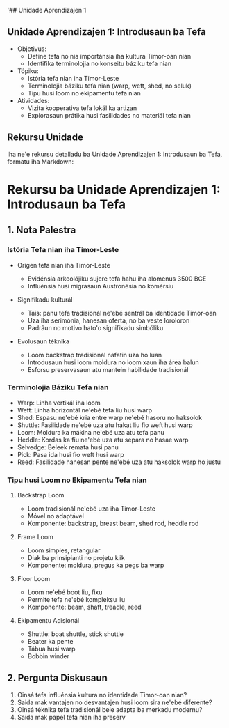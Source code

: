 '## Unidade Aprendizajen 1

## Unidade Aprendizajen 1: Introdusaun ba Tefa
- Objetivus:
  * Define tefa no nia importánsia iha kultura Timor-oan nian
  * Identifika terminolojia no konseitu báziku tefa nian
- Tópiku:
  * Istória tefa nian iha Timor-Leste
  * Terminolojia báziku tefa nian (warp, weft, shed, no seluk)
  * Tipu husi loom no ekipamentu tefa nian
- Atividades:
  * Vizita kooperativa tefa lokál ka artizan
  * Explorasaun prátika husi fasilidades no materiál tefa nian

## Rekursu Unidade

Iha ne'e rekursu detalladu ba Unidade Aprendizajen 1: Introdusaun ba Tefa, formatu iha Markdown:

# Rekursu ba Unidade Aprendizajen 1: Introdusaun ba Tefa

## 1. Nota Palestra

### Istória Tefa nian iha Timor-Leste

- Origen tefa nian iha Timor-Leste
  * Evidénsia arkeolójiku sujere tefa hahu iha alomenus 3500 BCE
  * Influénsia husi migrasaun Austronésia no komérsiu

- Signifikadu kulturál
  * Tais: panu tefa tradisionál ne'ebé sentrál ba identidade Timor-oan
  * Uza iha serimónia, hanesan oferta, no ba veste loroloron
  * Padrãun no motivo hato'o signifikadu simbóliku

- Evolusaun téknika 
  * Loom backstrap tradisionál nafatin uza ho luan
  * Introdusaun husi loom moldura no loom xaun iha área balun
  * Esforsu preservasaun atu mantein habilidade tradisionál

### Terminolojia Báziku Tefa nian

- Warp: Linha vertikál iha loom
- Weft: Linha horizontál ne'ebé tefa liu husi warp
- Shed: Espasu ne'ebé kria entre warp ne'ebé hasoru no haksolok
- Shuttle: Fasilidade ne'ebé uza atu hakat liu fio weft husi warp
- Loom: Moldura ka mákina ne'ebé uza atu tefa panu
- Heddle: Kordas ka fiu ne'ebé uza atu separa no hasae warp
- Selvedge: Beleek remata husi panu
- Pick: Pasa ida husi fio weft husi warp
- Reed: Fasilidade hanesan pente ne'ebé uza atu haksolok warp ho justu

### Tipu husi Loom no Ekipamentu Tefa nian

1. Backstrap Loom
   - Loom tradisionál ne'ebé uza iha Timor-Leste
   - Móvel no adaptável
   - Komponente: backstrap, breast beam, shed rod, heddle rod

2. Frame Loom
   - Loom simples, retangular
   - Diak ba prinsipianti no projetu kiik
   - Komponente: moldura, pregus ka pegs ba warp

3. Floor Loom
   - Loom ne'ebé boot liu, fixu
   - Permite tefa ne'ebé kompleksu liu
   - Komponente: beam, shaft, treadle, reed

4. Ekipamentu Adisionál
   - Shuttle: boat shuttle, stick shuttle
   - Beater ka pente
   - Tábua husi warp
   - Bobbin winder

## 2. Pergunta Diskusaun

1. Oinsá tefa influénsia kultura no identidade Timor-oan nian?
2. Saida mak vantajen no desvantajen husi loom sira ne'ebé diferente?
3. Oinsá téknika tefa tradisionál bele adapta ba merkadu modernu?
4. Saida mak papel tefa nian iha preserv